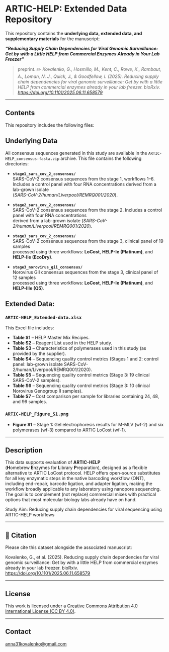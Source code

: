 # ARTIC-HELP: Extended Data Repository

This repository contains the **underlying data, extended data, and supplementary materials** for the manuscript:

**_“Reducing Supply Chain Dependencies for Viral Genomic Surveillance: Get by with a Little HELP from Commercial Enzymes Already in Your Lab Freezer”_**

> preprint..✏️ _Kovalenko, G., Hosmillo, M., Kent, C., Rowe, K., Rambaut, A., Loman, N. J., Quick, J., & Goodfellow, I. (2025). Reducing supply chain dependencies for viral genomic surveillance: Get by with a little HELP from commercial enzymes already in your lab freezer. bioRxiv. https://doi.org/10.1101/2025.06.11.658579_

---

##  Contents
This repository includes the following files:

## Underlying Data
All consensus sequences generated in this study are available in the `ARTIC-HELP_consensus-fasta.zip` archive. This file contains the following directories:

- **`stage1_sars_cov_2_consensus/`**  
  SARS-CoV-2 consensus sequences from the stage 1, workflows 1–6.  
  Includes a control panel with four RNA concentrations derived from a lab-grown isolate  
  (*SARS-CoV-2/human/Liverpool/REMRQ001/2020*).

- **`stage2_sars_cov_2_consensus/`**  
  SARS-CoV-2 consensus sequences from the stage 2. Includes a control panel with four RNA concentrations  
  derived from a lab-grown isolate (*SARS-CoV-2/human/Liverpool/REMRQ001/2020*).

- **`stage3_sars_cov_2_consensus/`**  
  SARS-CoV-2 consensus sequences from the stage 3, clinical panel of 19 samples  
  processed using three workflows: **LoCost**, **HELP-Ie (Platinum)**, and **HELP-IIe (EcoDry)**.

- **`stage3_norovirus_gii_consensus/`**  
  Norovirus GII consensus sequences from the stage 3, clinical panel of 12 samples  
  processed using three workflows: **LoCost**, **HELP-Ie (Platinum)**, and **HELP-IIIe (Q5)**.

## Extended Data:

###  `ARTIC-HELP_Extended-data.xlsx`
This Excel file includes:

- **Table S1** – HELP Master Mix Recipes.  
- **Table S2** – Reagent List used in the HELP study.  
- **Table S3** – Characteristics of polymerases used in this study (as provided by the supplier).  
- **Table S4** – Sequencing quality control metrics (Stages 1 and 2: control panel: lab-grown isolate SARS-CoV-2/human/Liverpool/REMRQ001/2020).  
- **Table S5** – Sequencing quality control metrics (Stage 3: 19 clinical SARS-CoV-2 samples).  
- **Table S6** – Sequencing quality control metrics (Stage 3: 10 clinical Norovirus Genogroup II samples).  
- **Table S7** – Cost comparison per sample for libraries containing 24, 48, and 96 samples.

###  `ARTIC-HELP_Figure_S1.png`
- **Figure S1** – Stage 1: Gel electrophoresis results for M-MLV (wf-2) and six polymerases (wf-3) compared to ARTIC LoCost (wf-1).

---

##  Description

This data supports evaluation of **ARTIC-HELP**  
(**H**omebrew **E**nzymes for **L**ibrary **P**reparation), designed as a flexible alternative to ARTIC LoCost protocol. HELP offers open-source substitutes for all key enzymatic steps in the native barcoding workflow (ONT), including end-repair, barcode ligation, and adapter ligation, making the workflow broadly applicable to any laboratory using nanopore sequencing. 
The goal is to complement (not replace) commercial mixes with practical options that most molecular biology labs already have on hand.

Study Aim: Reducing supply chain dependencies for viral sequencing using ARTIC-HELP workflows

---

## 🔗 Citation

Please cite this dataset alongside the associated manuscript:

Kovalenko, G., et al. (2025). Reducing supply chain dependencies for viral genomic surveillance: Get by with a little HELP from commercial enzymes already in your lab freezer. bioRxiv. https://doi.org/10.1101/2025.06.11.658579 

---

## License
This work is licensed under a [Creative Commons Attribution 4.0 International License (CC BY 4.0)](https://creativecommons.org/licenses/by/4.0/).


---

##  Contact

anna31kovalenko@gmail.com
